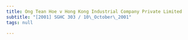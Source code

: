 ```yaml
---
title: Ong Tean Hoe v Hong Kong Industrial Company Private Limited
subtitle: "[2001] SGHC 303 / 10\_October\_2001"
tags: null

---
```


